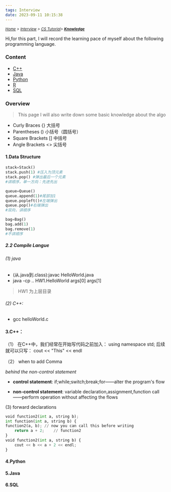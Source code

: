 ```yaml
---
tags: Interview
date: 2023-09-11 10:15:38
---
```


*<small>[Home](/About/index.html) > [Interview](/tags/Interview/index.html) > [CS Tutorial](/2023/09/11/Interview/CS-Tutorial/CS-Tutorial/index.html)> **[Knowledge](/2023/09/11/Interview/CS-Tutorial/Knowledge/Overview/index.html) </small>***



Hi,for this part, I will record the learning pace of myself about the following programming language.

### Content

- [C++](/2023/09/11/Interview/CS-Tutorial/Knowledge/C++/C++/index.html)
- [Java](/2023/09/11/Interview/CS-Tutorial/Knowledge/Java/Java/index.html)
- [Python](/2023/09/11/Interview/CS-Tutorial/Knowledge/Python/Python/index.html)
- [R](/2023/09/11/Interview/CS-Tutorial/Knowledge/R/R/index.html)
- [SQL](/2023/09/11/Interview/CS-Tutorial/Knowledge/SQL/SQL/index.html)


### Overview

> This page I will also write down some basic knowledge about the algo

- Curly Braces	{}	大括号
- Parentheses	()	小括号（圆括号）
- Square Brackets	[]	中括号
- Angle Brackets  <> 尖括号

#### 1.Data Structure

```Python
stack=Stack()
stack.push(1) #压入为顶元素
stack.pop() #弹出最后一个元素
#讲顺序，单一方向：先进先出

queue=Queue()
queue.append(1)#尾部加1
queue.popleft()#左端弹出
queue.pop()#右端弹出
#双向，讲顺序

bag=Bag()
bag.add(1)
bag.remove(1)
#不讲顺序
```

##### 2.2 Compile Langue

###### (1) java

- (从.java到.class):javac HelloWorld.java
- java -cp .. HW1.HelloWorld args[0] args[1] 
> HW1 为上层目录

###### (2) C++:  
- gcc helloWorld.c


#### 3.C++：

（1） 在C++中，我们经常在开始写代码之前加入：
using namespace std;
后续就可以只写：
cout << "This" << endl

（2） when to add Comma

*behind the non-control statement*

- **control statement**: if;while;switch;break;for——alter the program's flow

- **non-control statement**: variable declaration,assignment,function call——perform operation without affecting the flows

(3) forward declarations

```Python
void function2(int a, string b);
int function(int a, string b) {
function2(a, b); // now you can call this before writing
	return a + 2;    // function2
}
void function2(int a, string b) {
	cout << b << a + 2 << endl;
}
```




#### 4.Python


#### 5.Java



#### 6.SQL